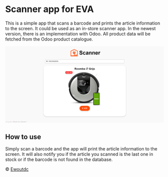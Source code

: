 # Scanner app for EVA

This is a simple app that scans a barcode and prints the article information to the screen. It could be used as an in-store scanner app. In the newest version, there is an implementation with Odoo. All product data will be fetched from the Odoo product catalogue.

<img src="templates\assets\screenshot.png" />

## How to use

Simply scan a barcode and the app will print the article information to the screen. It will also notify you if the article you scanned is the last one in stock or if the barcode is not found in the database.

&copy; [Ewoutdc](https://www.ewoutdecoster.be)
